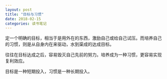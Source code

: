 ```yaml
---
layout: post
title: "目标与习惯"
date: 2018-02-15
categories: 读书笔记
---
```

定一个明确的目标，相当于是用外在的东西，激励自己或给自己试压。而培养自己的习惯，则是从自身内在来驱动，水到渠成的达成目标。

往往在目标达成之后，容易毁灭自己先前的努力。培养成为一种习惯，更容易实现复利效应。

目标是一种短期投入，习惯是一种长期投入。
